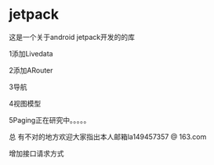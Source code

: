 # jetpack
这是一个关于android jetpack开发的的库

1添加Livedata

2添加ARouter

3导航

4视图模型

5Paging正在研究中。。。。。

总
有不对的地方欢迎大家指出本人邮箱la149457357 @ 163.com

增加接口请求方式
